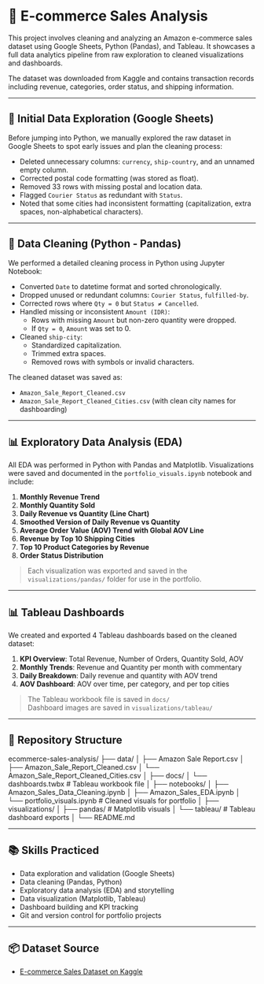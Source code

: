 # 🛒 E-commerce Sales Analysis

This project involves cleaning and analyzing an Amazon e-commerce sales dataset using Google Sheets, Python (Pandas), and Tableau. It showcases a full data analytics pipeline from raw exploration to cleaned visualizations and dashboards.

The dataset was downloaded from Kaggle and contains transaction records including revenue, categories, order status, and shipping information.

---

## 🧐 Initial Data Exploration (Google Sheets)

Before jumping into Python, we manually explored the raw dataset in Google Sheets to spot early issues and plan the cleaning process:

- Deleted unnecessary columns: `currency`, `ship-country`, and an unnamed empty column.
- Corrected postal code formatting (was stored as float).
- Removed 33 rows with missing postal and location data.
- Flagged `Courier Status` as redundant with `Status`.
- Noted that some cities had inconsistent formatting (capitalization, extra spaces, non-alphabetical characters).

---

## 🧹 Data Cleaning (Python - Pandas)

We performed a detailed cleaning process in Python using Jupyter Notebook:

- Converted `Date` to datetime format and sorted chronologically.
- Dropped unused or redundant columns: `Courier Status`, `fulfilled-by`.
- Corrected rows where `Qty = 0` but `Status ≠ Cancelled`.
- Handled missing or inconsistent `Amount (IDR)`:
  - Rows with missing `Amount` but non-zero quantity were dropped.
  - If `Qty = 0`, `Amount` was set to 0.
- Cleaned `ship-city`:
  - Standardized capitalization.
  - Trimmed extra spaces.
  - Removed rows with symbols or invalid characters.

The cleaned dataset was saved as:
- `Amazon_Sale_Report_Cleaned.csv`
- `Amazon_Sale_Report_Cleaned_Cities.csv` (with clean city names for dashboarding)

---

## 📊 Exploratory Data Analysis (EDA)

All EDA was performed in Python with Pandas and Matplotlib. Visualizations were saved and documented in the `portfolio_visuals.ipynb` notebook and include:

1. **Monthly Revenue Trend**
2. **Monthly Quantity Sold**
3. **Daily Revenue vs Quantity (Line Chart)**
4. **Smoothed Version of Daily Revenue vs Quantity**
5. **Average Order Value (AOV) Trend with Global AOV Line**
6. **Revenue by Top 10 Shipping Cities**
7. **Top 10 Product Categories by Revenue**
8. **Order Status Distribution**

> Each visualization was exported and saved in the `visualizations/pandas/` folder for use in the portfolio.

---

## 📊 Tableau Dashboards

We created and exported 4 Tableau dashboards based on the cleaned dataset:

1. **KPI Overview**: Total Revenue, Number of Orders, Quantity Sold, AOV
2. **Monthly Trends**: Revenue and Quantity per month with commentary
3. **Daily Breakdown**: Daily revenue and quantity with AOV trend
4. **AOV Dashboard**: AOV over time, per category, and per top cities

> The Tableau workbook file is saved in `docs/`  
> Dashboard images are saved in `visualizations/tableau/`

---

## 📁 Repository Structure

ecommerce-sales-analysis/
├── data/
│ ├── Amazon Sale Report.csv
│ ├── Amazon_Sale_Report_Cleaned.csv
│ └── Amazon_Sale_Report_Cleaned_Cities.csv
│
├── docs/
│ └── dashboards.twbx # Tableau workbook file
│
├── notebooks/
│ ├── Amazon_Sales_Data_Cleaning.ipynb
│ ├── Amazon_Sales_EDA.ipynb
│ └── portfolio_visuals.ipynb # Cleaned visuals for portfolio
│
├── visualizations/
│ ├── pandas/ # Matplotlib visuals
│ └── tableau/ # Tableau dashboard exports
│
└── README.md


---

## 📚 Skills Practiced

- Data exploration and validation (Google Sheets)
- Data cleaning (Pandas, Python)
- Exploratory data analysis (EDA) and storytelling
- Data visualization (Matplotlib, Tableau)
- Dashboard building and KPI tracking
- Git and version control for portfolio projects

---

## 📦 Dataset Source

- [E-commerce Sales Dataset on Kaggle](https://www.kaggle.com/datasets/thedevastator/unlock-profits-with-e-commerce-sales-data)
